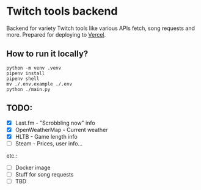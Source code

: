 # Twitch tools backend

Backend for variety Twitch tools like various APIs fetch, song requests and more. Prepared for deploying to [Vercel](https://vercel.com).

## How to run it locally?

```
python -m venv .venv
pipenv install
pipenv shell
mv ./.env.example ./.env
python ./main.py
```

## TODO:

- [x] Last.fm - "Scrobbling now" info
- [x] OpenWeatherMap - Current weather
- [x] HLTB - Game length info
- [ ] Steam - Prices, user info...

etc.:

- [ ] Docker image
- [ ] Stuff for song requests
- [ ] TBD
